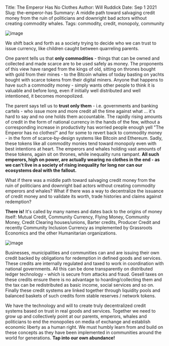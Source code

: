 Title: The Emperor Has No Clothes
Author: Will Ruddick
Date: Sep 1 2021
Slug: the-emperor-has
Summary: A middle path toward salvaging credit money from the ruin of politicians and downright bad actors without creating commodity whales.
Tags: commodity, credit, monopoly, community

![image](images/blog/the-emperor-has1.webp)

We shift back and forth as a society trying to decide who we can trust
to issue currency, like children caught between quarreling parents.

One parent tells us that **only commodities** - things that can be owned
and collected and made scarce are to be used safely as money. The
proponents of this view have ranged from the kings of old, sitting on
thrones bought with gold from their mines - to the Bitcoin whales of
today basting on yachts bought with scarce tokens from their digital
miners. Anyone that happens to have such a commodity money - simply
wants other people to think it is valuable and before long, even if
initially well distributed and well intentioned, it becomes monopolized.

The parent says tell us to **trust only them** - i.e. governments and
banking cartels - who issue more and more credit all the time against
what ... it's hard to say and no one holds them accountable. The
rapidly rising amounts of credit in the form of national currency in the
hands of the few, without a corresponding increase in productivity has
worried people enough yell "The Emperor has no clothes!" and for some
to revert back to commodity money - in the form of scarce-by-design
systems like Bitcoin and Ethereum. Sadly, these tokens like all
commodity monies tend toward monopoly even with best intentions at
heart. The emperors and whales holding vast amounts of these tokens,
again sit on thrones, while inequality runs rampant. **All such
emperors, high on power, are actually wearing no clothes in the end - as
we can't live in a society of rising inequality for long nor can our
ecosystems deal with the fallout.**

What if there was a middle path toward salvaging credit money from the
ruin of politicians and downright bad actors without creating commodity
emperors and whales? What if there was a way to decentralize the
issuance of credit money and to validate its worth, trade histories and
claims against redemption?

**There is!** It's called by many names and dates back to the origins
of money itself: Mutual Credit, Community Currency, Flying Money,
Community Money, Credit Clearing houses/unions, Barter credits, Producer
Credit and recently Community Inclusion Currency as implemented by
Grassroots Economics and the other Humanitarian organizations.

![image](images/blog/the-emperor-has2.webp)

Businesses, municipalities and communities can and are issuing their own
credit backed by obligations for redemption in defined goods and
services. These credits are internally regulated and taxed to work in
coordination with national governments. All this can be done
transparently on distributed ledger technology - which is secure from
attacks and fraud. Gesell taxes on these credits ensure there is no
advantage to hoarding/collecting them and the tax can be redistributed
as basic income, social services and so on. Finally these credit systems
are linked together through liquidity pools and balanced baskets of such
credits form stable reserves / network tokens.

We have the technology and will to create truly decentralized credit
systems based on trust in real goods and services. Together we need to
grow up and collectively point at our parents, emperors, whales and
politicians to end the monopolies on media of exchange and establish
economic liberty as a human right. We must humbly learn from and build
on these concepts as they have been implemented in communities around
the world for generations. **Tap into our own abundance!**
